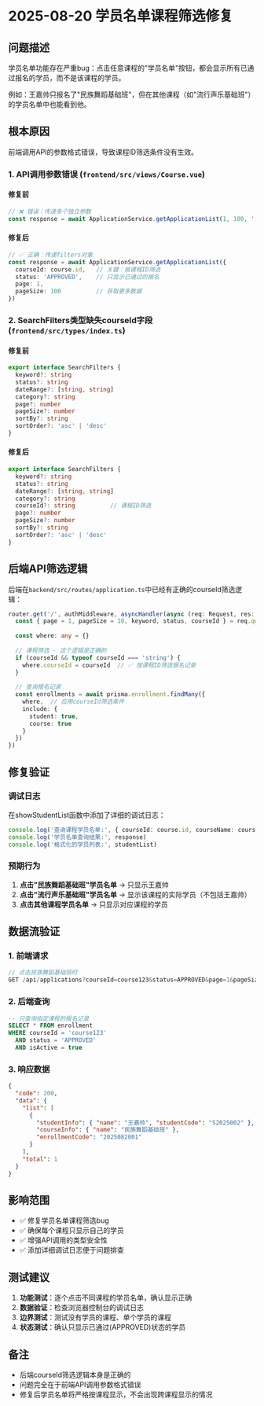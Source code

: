 # 2025-08-20 学员名单课程筛选修复

## 问题描述
学员名单功能存在严重bug：点击任意课程的"学员名单"按钮，都会显示所有已通过报名的学员，而不是该课程的学员。

例如：王嘉帅只报名了"民族舞蹈基础班"，但在其他课程（如"流行声乐基础班"）的学员名单中也能看到他。

## 根本原因
前端调用API的参数格式错误，导致课程ID筛选条件没有生效。

### 1. API调用参数错误 (`frontend/src/views/Course.vue`)

#### 修复前
```typescript
// ❌ 错误：传递多个独立参数
const response = await ApplicationService.getApplicationList(1, 100, '', 'APPROVED', course.id)
```

#### 修复后
```typescript
// ✅ 正确：传递filters对象
const response = await ApplicationService.getApplicationList({
  courseId: course.id,   // 关键：按课程ID筛选
  status: 'APPROVED',    // 只显示已通过的报名
  page: 1,
  pageSize: 100          // 获取更多数据
})
```

### 2. SearchFilters类型缺失courseId字段 (`frontend/src/types/index.ts`)

#### 修复前
```typescript
export interface SearchFilters {
  keyword?: string
  status?: string
  dateRange?: [string, string]
  category?: string
  page?: number
  pageSize?: number
  sortBy?: string
  sortOrder?: 'asc' | 'desc'
}
```

#### 修复后
```typescript
export interface SearchFilters {
  keyword?: string
  status?: string
  dateRange?: [string, string]
  category?: string
  courseId?: string          // 课程ID筛选
  page?: number
  pageSize?: number
  sortBy?: string
  sortOrder?: 'asc' | 'desc'
}
```

## 后端API筛选逻辑
后端在`backend/src/routes/application.ts`中已经有正确的courseId筛选逻辑：

```typescript
router.get('/', authMiddleware, asyncHandler(async (req: Request, res: Response) => {
  const { page = 1, pageSize = 10, keyword, status, courseId } = req.query
  
  const where: any = {}
  
  // 课程筛选 - 这个逻辑是正确的
  if (courseId && typeof courseId === 'string') {
    where.courseId = courseId  // ✅ 按课程ID筛选报名记录
  }
  
  // 查询报名记录
  const enrollments = await prisma.enrollment.findMany({
    where,  // 应用courseId筛选条件
    include: {
      student: true,
      course: true
    }
  })
})
```

## 修复验证

### 调试日志
在showStudentList函数中添加了详细的调试日志：

```typescript
console.log('查询课程学员名单:', { courseId: course.id, courseName: course.name })
console.log('学员名单查询结果:', response)
console.log('格式化的学员列表:', studentList)
```

### 预期行为
1. **点击"民族舞蹈基础班"学员名单** → 只显示王嘉帅
2. **点击"流行声乐基础班"学员名单** → 显示该课程的实际学员（不包括王嘉帅）
3. **点击其他课程学员名单** → 只显示对应课程的学员

## 数据流验证

### 1. 前端请求
```javascript
// 点击民族舞蹈基础班时
GET /api/applications?courseId=course123&status=APPROVED&page=1&pageSize=100
```

### 2. 后端查询
```sql
-- 只查询指定课程的报名记录
SELECT * FROM enrollment 
WHERE courseId = 'course123' 
  AND status = 'APPROVED'
  AND isActive = true
```

### 3. 响应数据
```json
{
  "code": 200,
  "data": {
    "list": [
      {
        "studentInfo": { "name": "王嘉帅", "studentCode": "S2025002" },
        "courseInfo": { "name": "民族舞蹈基础班" },
        "enrollmentCode": "2025082001"
      }
    ],
    "total": 1
  }
}
```

## 影响范围
- ✅ 修复学员名单课程筛选bug
- ✅ 确保每个课程只显示自己的学员
- ✅ 增强API调用的类型安全性
- ✅ 添加详细调试日志便于问题排查

## 测试建议
1. **功能测试**：逐个点击不同课程的学员名单，确认显示正确
2. **数据验证**：检查浏览器控制台的调试日志
3. **边界测试**：测试没有学员的课程、单个学员的课程
4. **状态测试**：确认只显示已通过(APPROVED)状态的学员

## 备注
- 后端courseId筛选逻辑本身是正确的
- 问题完全在于前端API调用参数格式错误
- 修复后学员名单将严格按课程显示，不会出现跨课程显示的情况
